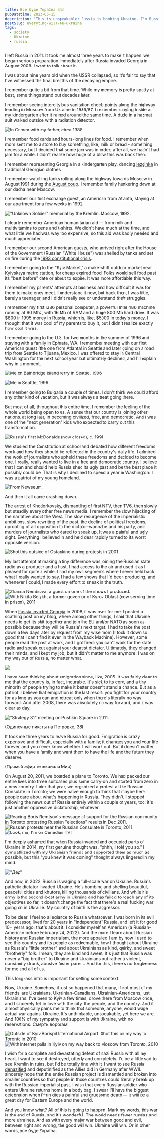 ```yaml
---
title: Все буде Україна 🇺🇦
pubDatetime: 2022-05-15
description: "This is unspeakable: Russia is bombing Ukraine. I'm Russian-American, and most of my family remains in Russia. I love Ukraine with all my heart, and most of my friends are Ukrainian."
postSlug: everyting-will-be-ukraine
tags:
  - society
  - Ukraine
  - russia
---
```


I left Russia in 2011. It took me almost three years to make it happen: we began serious preparation immediately after Russia invaded Georgia in August 2008. I want to talk about it.

I was about nine years old when the USSR collapsed, so it's fair to say that I've witnessed the final breaths of the decaying empire.

I remember quite a bit from that time. While my memory is pretty spotty at best, some things stand out decades later.

I remember seeing intercity bus sanitation check-points along the highway leading to Moscow from Ukraine in 1986/87. I remember staying inside at my kindergarten after it rained around the same time. A dude in a hazmat suit walked outside with a radiation detector.

![In Crimea with my father, circa 1988](/blog/posts/everyting-will-be-ukraine/a4032fe15f3f1f1c27a7b5f04ec5bcdcd08f4331-948x1121.avif)

I remember food cards and hours-long lines for food. I remember when mom sent me to a store to buy something, like, milk or bread - something necessary, but I decided that some jam was in order; after all, we hadn't had jam for a while. I didn't realize how huge of a blow this was back then.

I remember representing Georgia in a kindergarten play, dancing [lezginka](https://en.wikipedia.org/wiki/Lezginka) in traditional Georgian clothes.

I remember watching tanks rolling along the highway towards Moscow in August 1991 during the [August coup](https://en.wikipedia.org/wiki/1991_Soviet_coup_d%27%C3%A9tat_attempt). I remember family hunkering down at our dacha near Moscow.

I remember our first exchange guest, an American from Atlanta, staying at our apartment for a few weeks in 1992.

!["Unknown Soldier" memorial by the Kremlin. Moscow, 1992.](/blog/posts/everyting-will-be-ukraine/dd0d5feb5ff50f79399f5dad053daaff02e27982-1764x1164.avif)

I clearly remember American humanitarian aid — from milk and multivitamins to pens and t-shirts. We didn't have much at the time, and what little we had was way too expensive, so this aid was badly needed and much appreciated.

I remember our second American guests, who arrived right after the House of the Government (Russian "White House") was shelled by tanks and set on fire during the [1993 constitutional crisis](https://en.wikipedia.org/wiki/1993_Russian_constitutional_crisis).

I remember going to the "Kyiv Market," a make-shift outdoor market near Kyivskaya metro station, for cheap expired food. Folks would sell food past its "best before" date or about to expire. It was more affordable this way.

I remember my parents' attempts at business and how difficult it was for them to make ends meet. I understand it now, but back then, I was little, barely a teenager, and I didn't really see or understand _their_ struggles.

I remember my first i386 personal computer, a powerful Intel 486 machine running at 90 Mhz, with 16 Mb of RAM and a huge 800 Mb hard drive. It was $800 in 1995 money in Russia, which is, like, $5000 in today's money. I thought that it was cool of my parents to buy it, but I didn't realize exactly how cool it was.

I remember going to the U.S. for two months in the summer of 1996 and staying with a family in Ephrata, WA. I remember meeting with our first American guest (the one from Atlanta) in Seattle and later going on a road trip from Seattle to Tijuana, Mexico. I was offered to stay in Central Washington for the next school year but ultimately declined, and I'll explain why in a moment.

![Me on Bainbridge Island ferry in Seattle, 1996](/blog/posts/everyting-will-be-ukraine/7da1365b7086ac44034af168b88a6b6fe8ececa0-1436x1034.avif)

![Me in Seattle, 1996](/blog/posts/everyting-will-be-ukraine/0fedb0e82c86723a9da41fb2cc983022b94fecdc-1776x1168.avif)

I remember going to Bulgaria a couple of times. I don't think we could afford any other kind of vacation, but it was always a treat going there.

But most of all, throughout this entire time, I remember the feeling of the whole world being open to us. A sense that our country is joining other nations, at long last, in becoming civilized, free, and democratic. And I was one of the "next generation" kids who expected to carry out this transformation.

![Russia's first McDonalds (now closed), c. 1991](/blog/posts/everyting-will-be-ukraine/e78ec686c356fb19fde4fdd9e70175cd9d13b837-1433x971.avif)

We studied the Constitution at school and debated how different freedoms work and how they should be reflected in the country's daily life. I admired the work of journalists who upheld these freedoms and decided to become one. I really, really wanted to live in a free and democratic country. I believe that I can and should help Russia shed its ugly past and be the best place it possibly could be. That is why I declined to spend a year in Washington: I was a patriot of my young homeland.

![From Newseum.](/blog/posts/everyting-will-be-ukraine/525cc23c73f8122fe0b9c5f1e3ba9d5d1d262db2-2048x1536.avif)

And then it all came crashing down.

The arrest of Khodorkovsky, dismantling of first NTV, then TV6, then slowly but steadily every other free news media. I remember the slow hijacking of the narrative about the West. The slow resurgence of the imperialistic ambitions, slow rewriting of the past, the decline of political freedoms, uprooting of all opposition to the dictator-wannabe and his party, and murders of journalists who dared to speak up. It was a painful and ugly sight. Everything I believed in and held dear rapidly turned to its worst opposite version.

![Shot this outside of Ostankino during protests in 2001](/blog/posts/everyting-will-be-ukraine/25ecd272e44a9acb78ab447426116105fce063ed-1776x1152.avif)

My last attempt at making a tiny difference was joining the Russian state radio as a producer and a host. I had access to the air and used it as I pleased for quite a while. I had my own segments where I never held back what I really wanted to say. I had a few shows that I'd been producing, and whenever I could, I made every effort to sneak in the truth.

![Zhanna Nemtsova, a guest on one of the shows I produced.](/blog/posts/everyting-will-be-ukraine/1e22f155d91ca01d29286578979acf331502ddc0-720x540.avif)
![With Nikita Belykh, a former governor of Kyrov Oblast (now serving time in prison), 2011](/blog/posts/everyting-will-be-ukraine/62cd126fd5c362173336992194a39592ae89832e-720x482.avif)

When [Russia invaded Georgia](https://en.wikipedia.org/wiki/Russo-Georgian_War) in 2008, it was over for me. I posted a scathing post on my blog, where among other things, I said that Ukraine needs to get its shit together and join the EU and/or NATO as soon as possible because they will be Russia's next target. I had to take the post down a few days later by request from my wise mom (I took it down so good that I can't find it even in the Wayback Machine). However, some people read the post at work, and I got fired: you can't work for the state radio and speak out against your dearest dictator. Ultimately, they changed their minds, and I kept my job, but it didn't matter to me anymore: I was on my way out of Russia, no matter what.

![](/blog/posts/everyting-will-be-ukraine/5526a5848c3d287fc02639aefac0618f83c9560e-552x442.avif)

I have been thinking about emigration since, like, 2005. It was fairly clear to me that the country is, in fact, incurable. It's sick to its core, and a tiny minority of people trying to make it better doesn't stand a chance. But as a patriot, I believe that emigration is the last resort: you fight for your country for as long as you can and retreat only when there's literally no way forward. And after 2008, there was absolutely no way forward, and it was clear as day.

!["Strategy 31" meeting on Pushkin Square in 2011.](/blog/posts/everyting-will-be-ukraine/9c947ee180638b38ad09d8fb1b47f0811237f407-1280x960.avif)

(Одиночные пикеты на Петровке, 38)

It took me three years to leave Russia for good. Emigration is crazy expensive and difficult, especially with a family; it changes you and your life forever, and you never know whether it will work out. But it doesn't matter when you have a family and want them to have the life and the future they deserve.

(Прямой эфир телеканала Мир)

On August 20, 2011, we boarded a plane to Toronto. We had packed our entire lives into three suitcases plus some carry-on and started from zero in a new country. Later that year, we organized a protest at the Russian Consulate in Toronto; we were naïve enough to think that maybe here people care about what's happening in Russia. They didn't. I stopped following the news out of Russia entirely within a couple of years, too: it's just another oppressive dictatorship, whatever.

![Reading Boris Nemtsov's message of support for the Russian community in Toronto protesting Russian "elections" results in Dec 2011.](/blog/posts/everyting-will-be-ukraine/a59fac2ebd6424d84fa07c7019811f717906e383-960x641.avif)
![Russian protests near the Russian Consulate in Toronto, 2011.](/blog/posts/everyting-will-be-ukraine/0e5403f402718f3fb8e810bb9de6e4e9f0cd5b3c-960x540.avif)
![Look, ma, I'm on Canadian TV!](/blog/posts/everyting-will-be-ukraine/e17cdd6d87afc05f92e52b59729af55f38133700-600x450.avif)

I'm deeply ashamed that when Russia invaded and occupied parts of Ukraine in 2014, my first genuine thought was, "phhh, I told you so." I sympathized with my Ukrainian friends and supported them as much as possible, but this "you knew it was coming" thought always lingered in my mind.

!["Дед"](/blog/posts/everyting-will-be-ukraine/962865caad82b2fd746931ecfa75d6b5ff27eea6-392x480.avif)

And now, in 2022, Russia is waging a full-scale war on Ukraine. Russia's pathetic dictator invaded Ukraine. He's bombing and shelling beautiful, peaceful cities and khutors, killing thousands of civilians. And while his army is the second-best army in Ukraine and has failed to reach any of its objectives so far, it doesn't change the fact that there's a real fucking war going on in Ukraine. My country of birth is the aggressor.

To be clear, I feel no allegiance to Russia whatsoever. I was born in its evil predecessor, lived for 20 years in "independent" Russia, and left it for good 10+ years ago; that's about it. I consider myself an American (a Russian-American before February 24, 2022). And the more I learn about Russian history and Russian imperialism, the more appalled I am by how I used to see this country and its people as redeemable, how I thought about Ukraine as Russia's "little brother" and about Ukrainians as kind, quirky, and sweet "brotherly" folk. I mean, they are kind and sweet. It's just that Russia was never a "big brother" to Ukraine and Ukrainians but rather a violent, constantly drunk, abusive foster parent. And for this, there's no forgiveness for me and all of us.

This long-ass intro is important for setting some context.

Now, Ukraine. Somehow, it just so happened that many, if not most of my friends, are Ukrainians. Ukrainian-Canadians, Ukrainian-Americans, just Ukrainians. I've been to Kyiv a few times, drove there from Moscow once, and I sincerely fell in love with the city, the people, and the country. And it almost physically pains me to think that someone, anyone, would wage actual war against Ukraine. It's unthinkable, unspeakable, yet here we are. And 100% of my sympathy and support is with Ukraine, with no reservations. Смерть ворогам!

![Outside of Kyiv Borispil International Airport. Shot this on my way to Toronto in 2010](/blog/posts/everyting-will-be-ukraine/bc35ecae44658fa0ded7e75f46e2aa0cf20fd374-720x537.avif)
![With internet palls in Kyiv on my way back to Moscow from Toronto, 2010](/blog/posts/everyting-will-be-ukraine/1e271b37bad16dbf02d08d71154b34a88b1089ba-720x538.avif)

I wish for a complete and devastating defeat of nazi Russia with all my heart. I want to see it destroyed, utterly and completely. I'd be a little sad to see Kremlin in ruins, but I'd be totally fine with it. I want to see Russia [denazified](https://en.wikipedia.org/wiki/Denazification) and deputinified as the Allies did in Germany after WWII. I sincerely hope that the entire Russian project is dismantled and broken into smaller countries so that people in those countries could literally break up with the Russian imperialist past. I wish that every Russian soldier who enters Ukraine returns home in a body bag. I swear I'll have the biggest celebration when P\*tin dies a painful and gruesome death — it will be a great day for Eastern Europe and the world.

And you know what? All of this is going to happen. Mark my words, this war is the end of Russia, and it's wonderful. The world needs fewer russias and more ukraines. And as with every major war between good and evil, between right and wrong, the good will win. Ukraine will win. Or in other words, все буде Україна.
